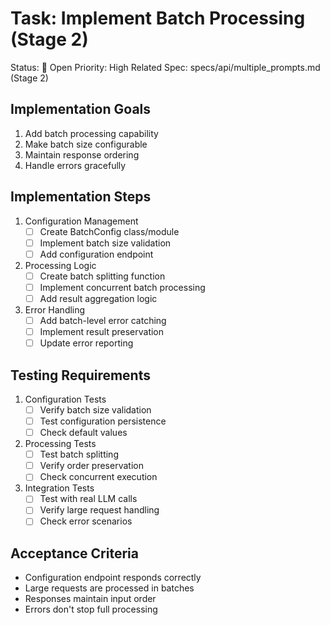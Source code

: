 # Task: Implement Batch Processing (Stage 2)

Status: 📝 Open
Priority: High
Related Spec: specs/api/multiple_prompts.md (Stage 2)

## Implementation Goals
1. Add batch processing capability
2. Make batch size configurable
3. Maintain response ordering
4. Handle errors gracefully

## Implementation Steps
1. Configuration Management
   - [ ] Create BatchConfig class/module
   - [ ] Implement batch size validation
   - [ ] Add configuration endpoint

2. Processing Logic
   - [ ] Create batch splitting function
   - [ ] Implement concurrent batch processing
   - [ ] Add result aggregation logic

3. Error Handling
   - [ ] Add batch-level error catching
   - [ ] Implement result preservation
   - [ ] Update error reporting

## Testing Requirements
1. Configuration Tests
   - [ ] Verify batch size validation
   - [ ] Test configuration persistence
   - [ ] Check default values

2. Processing Tests
   - [ ] Test batch splitting
   - [ ] Verify order preservation
   - [ ] Check concurrent execution

3. Integration Tests
   - [ ] Test with real LLM calls
   - [ ] Verify large request handling
   - [ ] Check error scenarios

## Acceptance Criteria
- Configuration endpoint responds correctly
- Large requests are processed in batches
- Responses maintain input order
- Errors don't stop full processing 